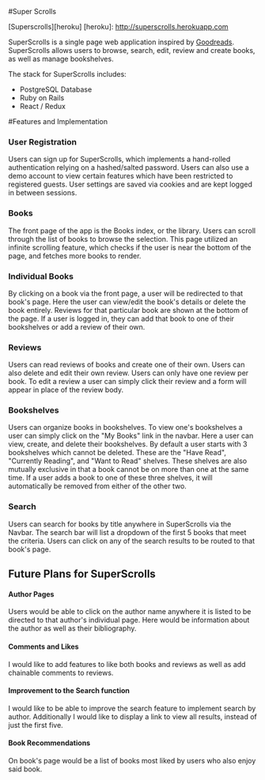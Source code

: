#Super Scrolls

[Superscrolls][heroku]
[heroku]: http://superscrolls.herokuapp.com

SuperScrolls is a single page web application inspired by [Goodreads][goodreads]. SuperScrolls allows users to browse, search, edit, review and create books, as well as manage bookshelves.

[goodreads]: https://www.goodreads.com/

The stack for SuperScrolls includes:

* PostgreSQL Database
* Ruby on Rails
* React / Redux

#Features and Implementation

### **User Registration**

Users can sign up for SuperScrolls, which implements a hand-rolled authentication relying on a hashed/salted password. Users can also use a demo account to view certain features which have been restricted to registered guests. User settings are saved via cookies and are kept logged in between sessions.

### **Books**

The front page of the app is the Books index, or the library. Users can scroll through the list of books to browse the selection. This page utilized an infinite scrolling feature, which checks if the user is near the bottom of the page, and fetches more books to render.

### **Individual Books**

By clicking on a book via the front page, a user will be redirected to that book's page. Here the user can view/edit the book's details or delete the book entirely. Reviews for that particular book are shown at the bottom of the page. If a user is logged in, they can add that book to one of their bookshelves or add a review of their own.

### **Reviews**

Users can read reviews of books and create one of their own. Users can also delete and edit their own review. Users can only have one review per book. To edit a review a user can simply click their review and a form will appear in place of the review body.

### **Bookshelves**

Users can organize books in bookshelves. To view one's bookshelves a user can simply click on the "My Books" link in the navbar. Here a user can view, create, and delete their bookshelves. By default a user starts with 3 bookshelves which cannot be deleted. These are the "Have Read", "Currently Reading", and "Want to Read" shelves. These shelves are also mutually exclusive in that a book cannot be on more than one at the same time. If a user adds a book to one of these three shelves, it will automatically be removed from either of the other two.


### **Search**

Users can search for books by title anywhere in SuperScrolls via the Navbar. The search bar will list a dropdown of the first 5 books that meet the criteria. Users can click on any of the search results to be routed to that book's page.

## **Future Plans for SuperScrolls**

#### Author Pages

Users would be able to click on the author name anywhere it is listed to be directed to that author's individual page. Here would be information about the author as well as their bibliography.

#### Comments and Likes

I would like to add features to like both books and reviews as well as add chainable comments to reviews.

#### Improvement to the Search function

I would like to be able to improve the search feature to implement search by author. Additionally I would like to display a link to view all results, instead of just the first five.

#### Book Recommendations

On book's page would be a list of books most liked by users who also enjoy said book.
